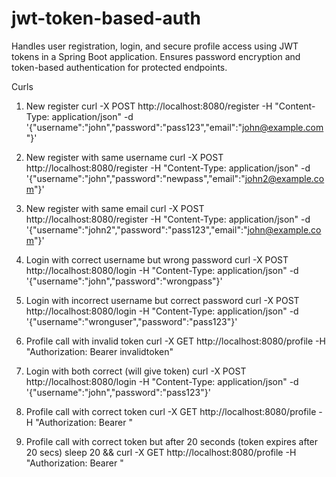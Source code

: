# jwt-token-based-auth
Handles user registration, login, and secure profile access using JWT tokens in a Spring Boot application. Ensures password encryption and token-based authentication for protected endpoints.

Curls 

1. New register
curl -X POST http://localhost:8080/register -H "Content-Type: application/json" -d '{"username":"john","password":"pass123","email":"john@example.com"}'

2. New register with same username
curl -X POST http://localhost:8080/register -H "Content-Type: application/json" -d '{"username":"john","password":"newpass","email":"john2@example.com"}'

3. New register with same email
curl -X POST http://localhost:8080/register -H "Content-Type: application/json" -d '{"username":"john2","password":"pass123","email":"john@example.com"}'

4. Login with correct username but wrong password
curl -X POST http://localhost:8080/login -H "Content-Type: application/json" -d '{"username":"john","password":"wrongpass"}'

5. Login with incorrect username but correct password
curl -X POST http://localhost:8080/login -H "Content-Type: application/json" -d '{"username":"wronguser","password":"pass123"}'

6. Profile call with invalid token
curl -X GET http://localhost:8080/profile -H "Authorization: Bearer invalidtoken"

7. Login with both correct (will give token)
curl -X POST http://localhost:8080/login -H "Content-Type: application/json" -d '{"username":"john","password":"pass123"}'

8. Profile call with correct token
curl -X GET http://localhost:8080/profile -H "Authorization: Bearer <token>"

9. Profile call with correct token but after 20 seconds (token expires after 20 secs)
sleep 20 && curl -X GET http://localhost:8080/profile -H "Authorization: Bearer <token>"


